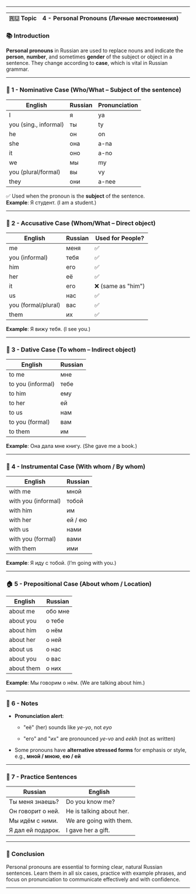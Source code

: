 
---

|🇷🇺 Topic|4 - Personal Pronouns (Личные местоимения)|
|---|---|

### 📚 Introduction

**Personal pronouns** in Russian are used to replace nouns and indicate the **person**, **number**, and sometimes **gender** of the subject or object in a sentence. They change according to **case**, which is vital in Russian grammar.

---

### 🧭 1 - Nominative Case (Who/What – Subject of the sentence)

|English|Russian|Pronunciation|
|---|---|---|
|I|я|ya|
|you (sing., informal)|ты|ty|
|he|он|on|
|she|она|a-na|
|it|оно|a-no|
|we|мы|my|
|you (plural/formal)|вы|vy|
|they|они|a-nee|

✅ Used when the pronoun is the **subject** of the sentence.  
**Example**: Я студент. (I am a student.)

---

### 🧲 2 - Accusative Case (Whom/What – Direct object)

|English|Russian|Used for People?|
|---|---|---|
|me|меня|✅|
|you (informal)|тебя|✅|
|him|его|✅|
|her|её|✅|
|it|его|❌ (same as "him")|
|us|нас|✅|
|you (formal/plural)|вас|✅|
|them|их|✅|

**Example**: Я вижу тебя. (I see you.)

---

### 💼 3 - Dative Case (To whom – Indirect object)

|English|Russian|
|---|---|
|to me|мне|
|to you (informal)|тебе|
|to him|ему|
|to her|ей|
|to us|нам|
|to you (formal)|вам|
|to them|им|

**Example**: Она дала мне книгу. (She gave me a book.)

---

### 🧰 4 - Instrumental Case (With whom / By whom)

|English|Russian|
|---|---|
|with me|мной|
|with you (informal)|тобой|
|with him|им|
|with her|ей / ею|
|with us|нами|
|with you (formal)|вами|
|with them|ими|

**Example**: Я иду с тобой. (I’m going with you.)

---

### 🏠 5 - Prepositional Case (About whom / Location)

|English|Russian|
|---|---|
|about me|обо мне|
|about you|о тебе|
|about him|о нём|
|about her|о ней|
|about us|о нас|
|about you|о вас|
|about them|о них|

**Example**: Мы говорим о нём. (We are talking about him.)

---

### 🧠 6 - Notes

- **Pronunciation alert**:
    
    - "её" (her) sounds like _ye-yo_, not _eyo_
        
    - "его" and "их" are pronounced _ye-vo_ and _eekh_ (not as written)
        
- Some pronouns have **alternative stressed forms** for emphasis or style, e.g., **мной / мною**, **ею / ей**
    

---

### 🧩 7 - Practice Sentences

|Russian|English|
|---|---|
|Ты меня знаешь?|Do you know me?|
|Он говорит о ней.|He is talking about her.|
|Мы идём с ними.|We are going with them.|
|Я дал ей подарок.|I gave her a gift.|

---

### 🎯 Conclusion

Personal pronouns are essential to forming clear, natural Russian sentences. Learn them in all six cases, practice with example phrases, and focus on pronunciation to communicate effectively and with confidence.

---

